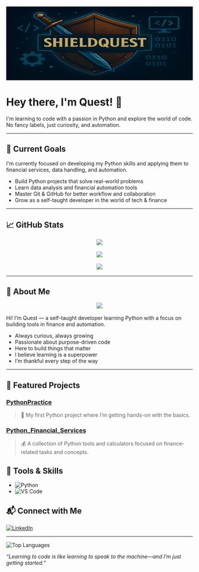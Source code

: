 <!-- 🔰 Banner -->
<p align="center">
  <img src="https://github.com/ShieldQuest/ShieldQuest/blob/main/Banner.png?raw=true" width="100%" style="max-height:199px;" />
</p>

<!-- 🧑‍💻 Intro -->
# Hey there, I'm Quest! 👋

I'm learning to code with a passion in Python and explore the world of code.  
No fancy labels, just curiosity, and automation.

---

## 🚀 Current Goals

I'm currently focused on developing my Python skills and applying them to financial services, data handling, and automation.

- Build Python projects that solve real-world problems  
- Learn data analysis and financial automation tools  
- Master Git & GitHub for better workflow and collaboration  
- Grow as a self-taught developer in the world of tech & finance

---

## 📈 GitHub Stats

<p align="center">
  <img src="https://github-readme-stats.vercel.app/api?username=ShieldQuest&show_icons=true&theme=tokyonight" />
</p>

<p align="center">
  <img src="https://streak-stats.demolab.com?user=ShieldQuest&theme=tokyonight" />
</p>

<p align="center">
  <img src="https://github-readme-stats.vercel.app/api/top-langs/?username=ShieldQuest&layout=compact&theme=tokyonight" />
</p>

---

## 👤 About Me

<p align="center">
  <img src="https://github.com/ShieldQuest/ShieldQuest/blob/main/YOUR-AVATAR.png?raw=true" width="160" />
</p>

Hi! I’m Quest — a self-taught developer learning Python with a focus on building tools in finance and automation.

- Always curious, always growing  
- Passionate about purpose-driven code  
- Here to build things that matter
- I believe learning is a superpower
- I’m thankful every step of the way 

---

## 📂 Featured Projects
### [PythonPractice](https://github.com/ShieldQuest/PythonPractice)  
> 📘 My first Python project where I’m getting hands-on with the basics.
### [Python_Financial_Services](https://github.com/ShieldQuest/Python_Financial_Services)  
> 💰 A collection of Python tools and calculators focused on finance-related tasks and concepts.


## 🔧 Tools & Skills

- ![Python](https://img.shields.io/badge/Python-3776AB?style=for-the-badge&logo=python&logoColor=white)
- ![VS Code](https://img.shields.io/badge/VSCode-007ACC?style=for-the-badge&logo=visual-studio-code&logoColor=white)


## 📬 Connect with Me

[![LinkedIn](https://img.shields.io/badge/LinkedIn-in%2Frobrt--alv-blue?logo=linkedin)](https://linkedin.com/in/robrt-alv)

---

  ![Top Languages](https://github-readme-stats.vercel.app/api/top-langs/?username=ShieldQuest&layout=compact&theme=tokyonight)

_“Learning to code is like learning to speak to the machine—and I’m just getting started.”_


